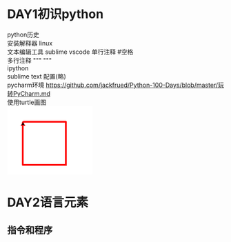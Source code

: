 # DAY1初识python    
python历史  
安装解释器 linux  
文本编辑工具 sublime vscode 
单行注释  #空格  
多行注释  """      """  
ipython  
sublime text 配置(略)  
pycharm环境    https://github.com/jackfrued/Python-100-Days/blob/master/玩转PyCharm.md  
使用turtle画图  
![image](https://github.com/HaijieW/learn_python100day_personal_notes/blob/master/ref/day1_pic.png)  
# DAY2语言元素  
## 指令和程序  



